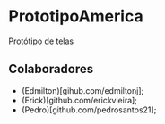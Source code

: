 # PrototipoAmerica
Protótipo de telas 

## Colaboradores  
- (Edmilton)[gihub.com/edmiltonj];  
- (Erick)[github.com/erickvieira];  
- (Pedro)[github.com/pedrosantos21];  
